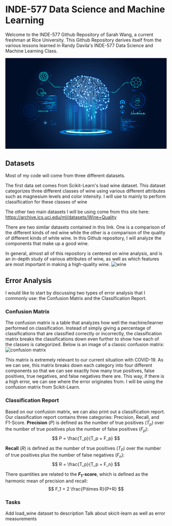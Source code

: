 # INDE-577 Data Science and Machine Learning
Welcome to the INDE-577 Github Repository of Sarah Wang, a current freshman at Rice University. This Github Repository derives itself from the various lessons learned in Randy Davila's INDE-577 Data Science and Machine Learning Class. 

![machine learning](https://github.com/sjw10/INDE-577/blob/main/machine_learning.jpg)

## Datasets
Most of my code will come from three different datasets. 

The first data set comes from Scikit-Learn's load wine dataset. This dataset categorizes three different classes of wine using various different attributes such as magnesium levels and color intensity. I will use to mainly to perform classification for these classes of wine

The other two main datasets I will be using come from this site here: https://archive.ics.uci.edu/ml/datasets/Wine+Quality

There are two similar datasets contained in this link. One is a comparison of the different kinds of red wine while the other is a comparison of the quality of different kinds of white wine. In this Github repository, I will analyze the components that make up a good wine.

In general, almost all of this repository is centered on wine analysis, and is an in-depth study of various attributes of wine, as well as which features are most important in making a high-quality wine. 
![wine](https://external-content.duckduckgo.com/iu/?u=http%3A%2F%2Fwww.walkingmountains.org%2Fwp-content%2Fuploads%2F2015%2F09%2FRed-Wine-on-Summer-Day.jpg&f=1&nofb=1)

## Error Analysis
I would like to start by discussing two types of error analysis that I commonly use: the Confusion Matrix and the Classification Report.

### Confusion Matrix
The confusion matrix is a table that analyzes how well the machine/learner performed on classification. Instead of simply giving a percentage of classifications that are classified correctly or incorrectly, the classification matrix breaks the classifications down even further to show how each of the classes is categorized. Below is an image of a classic confusion matrix:
![confusion matrix](https://external-content.duckduckgo.com/iu/?u=https%3A%2F%2Fwww.researchgate.net%2Fprofile%2FSteven_Mcelwee2%2Fpublication%2F327190637%2Ffigure%2Fdownload%2Ffig1%2FAS%3A662947315597312%401535070365706%2FConfusion-matrix-for-binary-classification.png&f=1&nofb=1)

This matrix is extremely relevant to our current situation with COVID-19. As we can see, this matrix breaks down each category into four different components so that we can see exactly how many true positives, false positives, true negatives, and false negatives there are. This way, if there is a high error, we can see where the error originates from. I will be using the confusion matrix from Scikit-Learn.

### Classification Report
Based on our confusion matrix, we can also print out a classification report. Our classification report contains three categories: Precision, Recall, and F1-Score.
**Precision** ($P$) is defined as the number of true positives ($T_p$) over the number of true positives plus the number of false positives ($F_p$):
$$
P = \frac{T_p}{T_p + F_p}
$$

**Recall** ($R$) is defined as the number of true positives ($T_P$) over the number of true positives plus the number of false negatives ($F_n$):
$$
R = \frac{T_p}{T_p + F_n}
$$

There quantities are related to the **$F_1$-score**, which is defined as the harmonic mean of precision and recall:
$$
F_1 = 2 \frac{P\times R}{P+R}
$$


### Tasks
Add load_wine dataset to description
Talk about skicit-learn as well as error measurements
